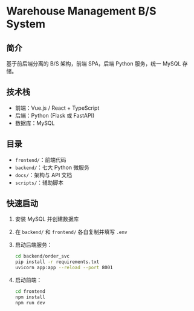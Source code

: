# Warehouse Management B/S System

## 简介
基于前后端分离的 B/S 架构，前端 SPA，后端 Python 服务，统一 MySQL 存储。

## 技术栈
- 前端：Vue.js / React + TypeScript
- 后端：Python (Flask 或 FastAPI)
- 数据库：MySQL

## 目录
- `frontend/`：前端代码
- `backend/`：七大 Python 微服务
- `docs/`：架构与 API 文档
- `scripts/`：辅助脚本

## 快速启动
1. 安装 MySQL 并创建数据库  
2. 在 `backend/` 和 `frontend/` 各自复制并填写 `.env`  
3. 启动后端服务：  
   ```bash
   cd backend/order_svc
   pip install -r requirements.txt
   uvicorn app:app --reload --port 8001
   ```

4. 启动前端：

   ```bash
   cd frontend
   npm install
   npm run dev
   ```
